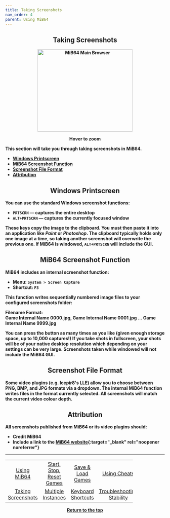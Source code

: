 ```yaml
---
title: Taking Screenshots
nav_order: 4
parent: Using MiB64
---
```


<style>
.zoom-pair {
  display: flex;
  gap: 12px;
  align-items: flex-start;
  position: relative;
}

.zoom-on-hover {
  display: inline-block;
  position: relative;
}

.zoom-on-hover img {
  display: block;
  cursor: zoom-in;
  transition: transform 0.3s ease;
  transform-origin: left center;
  position: relative;
  z-index: 1;
}

.zoom-on-hover:hover img {
  transform: scale(1.5);
}

.zoom-pair .zoom-on-hover:first-child:hover img {
  z-index: 9999;
}

.zoom-pair .zoom-on-hover:last-child:hover img {
  z-index: 100;
}
</style>

## <center><b>Taking Screenshots</b></center>
<b>
<div style="text-align: center;">
<div class="zoom-on-hover">
  <img src="/manual/asset/images/main.png" alt="MiB64 Main Browser" width="300" height="260" />
</div>
<p><strong>Hover to zoom</strong></p>
</div>

<!-- ClauseEcho: Interactive Image -->

This section will take you through taking screenshots in MiB64.

- [Windows Printscreen](#windows)  
- [MiB64 Screenshot Function](#internal)  
- [Screenshot File Format](#format)  
- [Attribution](#credit)

<a name="windows"></a>
## <center><b>Windows Printscreen</b></center>
<b>

You can use the standard Windows screenshot functions:

- `PRTSCRN` — captures the entire desktop  
- `ALT+PRTSCRN` — captures the currently focused window

These keys copy the image to the clipboard. You must then paste it into an application like <i>Paint</i> or <i>Photoshop</i>. The clipboard typically holds only one image at a time, so taking another screenshot will overwrite the previous one. If MiB64 is windowed, `ALT+PRTSCRN` will include the GUI.

<a name="internal"></a>
## <center><b>MiB64 Screenshot Function</b></center>
<b>

MiB64 includes an internal screenshot function:

- Menu: `System > Screen Capture`  
- Shortcut: `F3`

This function writes sequentially numbered image files to your configured screenshots folder:

**Filename Format:**  
Game Internal Name 0000.jpg, Game Internal Name 0001.jpg ... Game Internal Name 9999.jpg

You can press the button as many times as you like (given enough storage space, up to 10,000 captures!) If you take shots in fullscreen, your shots will be of your native desktop resolution which depending on your settings can be very large. Screenshots taken while windowed will not include the MiB64 GUI.

<a name="format"></a>
## <center><b>Screenshot File Format</b></center>
<b>

Some video plugins (e.g. Icepir8's LLE) allow you to choose between PNG, BMP, and JPG formats via a dropdown. The internal MiB64 function writes files in the format currently selected. All screenshots will match the current video colour depth.

<a name="credit"></a>
## <center><b>Attribution</b></center>
<b>

All screenshots published from MiB64 or its video plugins should:

- Credit MiB64  
- Include a link to the [MiB64 website](https://www.mib64.net){:target="_blank" rel="noopener noreferrer"}  

---

<!-- Footer Navigation Block -->

<table align="center" style="width: 80%">
  <tr>
    <td style="text-align: center"><a href="using-mib64">Using MiB64</a></td>
    <td style="text-align: center"><a href="start-stop-reset-games">Start, Stop, Reset Games</a></td>
    <td style="text-align: center"><a href="save-load-games">Save & Load Games</a></td>
    <td style="text-align: center"><a href="/manual/manual/manual/cheats">Using Cheats</a></td>
  </tr>
  <tr>
    <td style="text-align: center"><a href="taking-screenshots">Taking Screenshots</a></td>
    <td style="text-align: center"><a href="multiple-instances">Multiple Instances</a></td>
    <td style="text-align: center"><a href="keyboard-shortcuts">Keyboard Shortcuts</a></td>
    <td style="text-align: center"><a href="using-mib64-troubleshooting-stability">Troubleshooting Stability</a></td>
  </tr>
</table>

<p style="text-align:center"><a href="#">Return to the top</a></p>

<!-- ClauseEcho: Screenshot Protocol Activated -->
